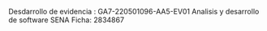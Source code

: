 Desdarrollo de evidencia : GA7-220501096-AA5-EV01
Analisis y desarrollo de software SENA
Ficha: 2834867
